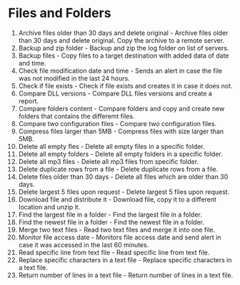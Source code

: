 # Files and Folders
1. Archive files older than 30 days and delete original - Archive files older than 30 days and delete original. Copy the archive to a remote server.
2. Backup and zip folder - Backup and zip the log folder on list of servers.
3. Backup files - Copy files to a target destination with added data of date and time.
4. Check file modification date and time - Sends an alert in case the file was not modified in the last 24 hours.
5. Check if file exists - Check if file exists and creates it in case it does not.
6. Compare DLL versions - Compare DLL files versions and create a report.
7. Compare folders content - Compare folders and copy and create new folders that contains the differemt files.
8. Compare two configuration files - Compare two configuration files.
9. Compress files larger than 5MB - Compress files with size larger than 5MB.
10. Delete all empty fles -  Delete all empty files in a specific folder.
11. Delete all empty folders - Delete all empty folders in a specific folder.
12. Delete all mp3 files - Delete all mp3 files from specific folder.
13. Delete duplicate rows from a file - Delete duplicate rows from a file.
14. Delete files older than 30 days - Delete all files which are older than 30 days.
15. Delete largest 5 files upon request - Delete largest 5 files upon request.
16. Download file and distribute it - Download file, copy it to a different location and unzip it.
17. Find the largest file in a folder - Find the largest file in a folder.
18. Find the newest file in a folder - Find the newest file in a folder.
19. Merge two text files - Read two text files and merge it into one file.
20. Monitor file access date - Monitors file access date and send alert in case it was accessed in the last 60 minutes.
21. Read specific line from text file - Read specific line from text file.
22. Replace specific characters in a text file - Replace specific characters in a text file.
23. Return number of lines in a text file - Return number of lines in a text file.